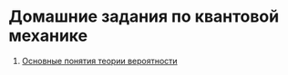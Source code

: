 Домашние задания по квантовой механике
======================================

1. [Основные понятия теории вероятности](http://nbviewer.ipython.org/github/kelvich/qm/blob/master/hw1.ipynb)
